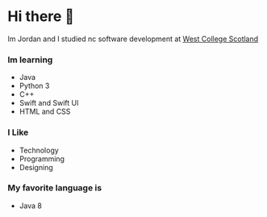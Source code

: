 # Hi there 👋
Im Jordan and I studied nc software development at [West College Scotland](https://www.westcollegescotland.ac.uk)
### Im learning 
- Java
- Python 3
- C++
- Swift and Swift UI
- HTML and CSS
### I Like
- Technology
- Programming
- Designing
### My favorite language is
- Java 8
